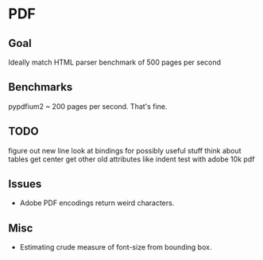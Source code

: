 # PDF

## Goal
Ideally match HTML parser benchmark of 500 pages per second

## Benchmarks
pypdfium2 ~ 200 pages per second. That's fine.

## TODO
figure out new line
look at bindings for possibly useful stuff
think about tables
get center
get other old attributes like indent
test with adobe 10k pdf

## Issues
* Adobe PDF encodings return weird characters.

## Misc
* Estimating crude measure of font-size from bounding box.